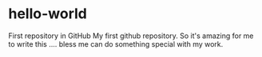 # hello-world
First  repository in GitHub
My first github repository.
So it's amazing for me to write this ....
bless me can do something special with my work.
